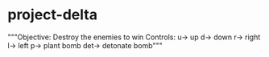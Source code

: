 # project-delta
"""Objective: Destroy the enemies to win
                Controls: u-> up
                          d-> down
                          r-> right
                          l-> left
                          p-> plant bomb
                        det-> detonate bomb"""
